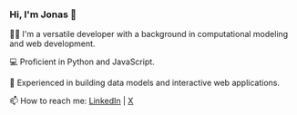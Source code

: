 ### Hi, I'm Jonas 👋

👨‍💻 I'm a versatile developer with a background in computational modeling and web development.

:computer: Proficient in Python and JavaScript.

🚀 Experienced in building data models and interactive web applications.

📫 How to reach me: [LinkedIn]([https://www.linkedin.com/jgregoriods]) | [X](https://www.x.com/jonasgdes)
